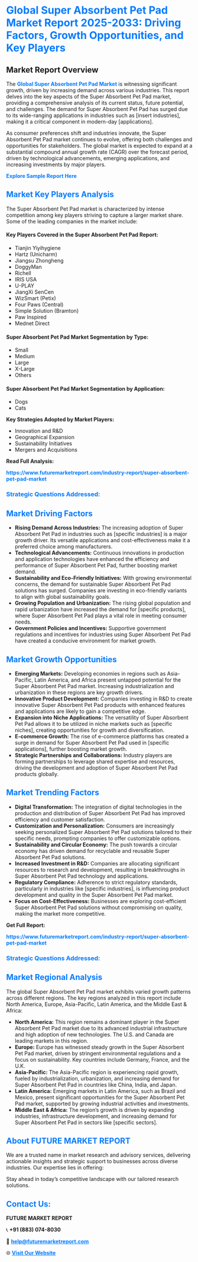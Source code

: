 <h1 style="color: #007BFF;">Global Super Absorbent Pet Pad Market Report 2025-2033: Driving Factors, Growth Opportunities, and Key Players</h1>

<section id="overview">
<h2>Market Report Overview</h2>
<p>The <a href="https://www.futuremarketreport.com/industry-report/super-absorbent-pet-pad-market" style="color: #007BFF; text-decoration: none;"><strong>Global Super Absorbent Pet Pad Market</strong></a> is witnessing significant growth, driven by increasing demand across various industries. This report delves into the key aspects of the Super Absorbent Pet Pad market, providing a comprehensive analysis of its current status, future potential, and challenges. The demand for Super Absorbent Pet Pad has surged due to its wide-ranging applications in industries such as [insert industries], making it a critical component in modern-day [applications].</p>
<p>As consumer preferences shift and industries innovate, the Super Absorbent Pet Pad market continues to evolve, offering both challenges and opportunities for stakeholders. The global market is expected to expand at a substantial compound annual growth rate (CAGR) over the forecast period, driven by technological advancements, emerging applications, and increasing investments by major players.</p>
</section>

<section id="overview">
<p><a href="https://www.futuremarketreport.com/request-sample/reportId=26548" style="color: #007BFF; text-decoration: none;"><strong>Explore Sample Report Here</strong></a></p>
</section>

<section id="key-players">
<h2 style="color: #007BFF;">Market Key Players Analysis</h2>
<p>The Super Absorbent Pet Pad market is characterized by intense competition among key players striving to capture a larger market share. Some of the leading companies in the market include:</p>
<h4>Key Players Covered in the Super Absorbent Pet Pad Report:</h4>
<ul><li>Tianjin Yiyihygiene</li><li>Hartz (Unicharm)</li><li>Jiangsu Zhongheng</li><li>DoggyMan</li><li>Richell</li><li>IRIS USA</li><li>U-PLAY</li><li>JiangXi SenCen</li><li>WizSmart (Petix)</li><li>Four Paws (Central)</li><li>Simple Solution (Bramton)</li><li>Paw Inspired</li><li>Mednet Direct</li></ul>
<h4>Super Absorbent Pet Pad Market Segmentation by Type:</h4>
<ul><li>Small</li><li>Medium</li><li>Large</li><li>X-Large</li><li>Others</li></ul>

<h4>Super Absorbent Pet Pad Market Segmentation by Application:</h4>
<ul><li>Dogs</li><li>Cats</li></ul>
<p><strong>Key Strategies Adopted by Market Players:</strong></p>
<ul>
<li>Innovation and R&D</li>
<li>Geographical Expansion</li>
<li>Sustainability Initiatives</li>
<li>Mergers and Acquisitions</li>
</ul>
</section>

<section>
<p><strong>Read Full Analysis: </strong></p><a href="https://www.futuremarketreport.com/industry-report/super-absorbent-pet-pad-market" style="color: #007BFF; text-decoration: none;"><strong>https://www.futuremarketreport.com/industry-report/super-absorbent-pet-pad-market</strong></a>
<h3 style="color: #007BFF;">Strategic Questions Addressed:</h3>
</section>

<section id="driving-factors">
<h2 style="color: #007BFF;">Market Driving Factors</h2>
<ul>
<li><strong>Rising Demand Across Industries:</strong> The increasing adoption of Super Absorbent Pet Pad in industries such as [specific industries] is a major growth driver. Its versatile applications and cost-effectiveness make it a preferred choice among manufacturers.</li>
<li><strong>Technological Advancements:</strong> Continuous innovations in production and application technologies have enhanced the efficiency and performance of Super Absorbent Pet Pad, further boosting market demand.</li>
<li><strong>Sustainability and Eco-Friendly Initiatives:</strong> With growing environmental concerns, the demand for sustainable Super Absorbent Pet Pad solutions has surged. Companies are investing in eco-friendly variants to align with global sustainability goals.</li>
<li><strong>Growing Population and Urbanization:</strong> The rising global population and rapid urbanization have increased the demand for [specific products], where Super Absorbent Pet Pad plays a vital role in meeting consumer needs.</li>
<li><strong>Government Policies and Incentives:</strong> Supportive government regulations and incentives for industries using Super Absorbent Pet Pad have created a conducive environment for market growth.</li>
</ul>
</section>

<section id="growth-opportunities">
<h2 style="color: #007BFF;">Market Growth Opportunities</h2>
<ul>
<li><strong>Emerging Markets:</strong> Developing economies in regions such as Asia-Pacific, Latin America, and Africa present untapped potential for the Super Absorbent Pet Pad market. Increasing industrialization and urbanization in these regions are key growth drivers.</li>
<li><strong>Innovative Product Development:</strong> Companies investing in R&D to create innovative Super Absorbent Pet Pad products with enhanced features and applications are likely to gain a competitive edge.</li>
<li><strong>Expansion into Niche Applications:</strong> The versatility of Super Absorbent Pet Pad allows it to be utilized in niche markets such as [specific niches], creating opportunities for growth and diversification.</li>
<li><strong>E-commerce Growth:</strong> The rise of e-commerce platforms has created a surge in demand for Super Absorbent Pet Pad used in [specific applications], further boosting market growth.</li>
<li><strong>Strategic Partnerships and Collaborations:</strong> Industry players are forming partnerships to leverage shared expertise and resources, driving the development and adoption of Super Absorbent Pet Pad products globally.</li>
</ul>
</section>

<section id="trending-factors">
<h2 style="color: #007BFF;">Market Trending Factors</h2>
<ul>
<li><strong>Digital Transformation:</strong> The integration of digital technologies in the production and distribution of Super Absorbent Pet Pad has improved efficiency and customer satisfaction.</li>
<li><strong>Customization and Personalization:</strong> Consumers are increasingly seeking personalized Super Absorbent Pet Pad solutions tailored to their specific needs, prompting companies to offer customizable options.</li>
<li><strong>Sustainability and Circular Economy:</strong> The push towards a circular economy has driven demand for recyclable and reusable Super Absorbent Pet Pad solutions.</li>
<li><strong>Increased Investment in R&D:</strong> Companies are allocating significant resources to research and development, resulting in breakthroughs in Super Absorbent Pet Pad technology and applications.</li>
<li><strong>Regulatory Compliance:</strong> Adherence to strict regulatory standards, particularly in industries like [specific industries], is influencing product development and quality in the Super Absorbent Pet Pad market.</li>
<li><strong>Focus on Cost-Effectiveness:</strong> Businesses are exploring cost-efficient Super Absorbent Pet Pad solutions without compromising on quality, making the market more competitive.</li>
</ul>
</section>

<section>
<p><strong>Get Full Report: </strong></p><a href="https://www.futuremarketreport.com/industry-report/super-absorbent-pet-pad-market" style="color: #007BFF; text-decoration: none;"><strong>https://www.futuremarketreport.com/industry-report/super-absorbent-pet-pad-market</strong></a>
<h3 style="color: #007BFF;">Strategic Questions Addressed:</h3>
</section>


<section id="regional-analysis">
<h2 style="color: #007BFF;">Market Regional Analysis</h2>
<p>The global Super Absorbent Pet Pad market exhibits varied growth patterns across different regions. The key regions analyzed in this report include North America, Europe, Asia-Pacific, Latin America, and the Middle East & Africa:</p>
<ul>
<li><strong>North America:</strong> This region remains a dominant player in the Super Absorbent Pet Pad market due to its advanced industrial infrastructure and high adoption of new technologies. The U.S. and Canada are leading markets in this region.</li>
<li><strong>Europe:</strong> Europe has witnessed steady growth in the Super Absorbent Pet Pad market, driven by stringent environmental regulations and a focus on sustainability. Key countries include Germany, France, and the U.K.</li>
<li><strong>Asia-Pacific:</strong> The Asia-Pacific region is experiencing rapid growth, fueled by industrialization, urbanization, and increasing demand for Super Absorbent Pet Pad in countries like China, India, and Japan.</li>
<li><strong>Latin America:</strong> Emerging markets in Latin America, such as Brazil and Mexico, present significant opportunities for the Super Absorbent Pet Pad market, supported by growing industrial activities and investments.</li>
<li><strong>Middle East & Africa:</strong> The region’s growth is driven by expanding industries, infrastructure development, and increasing demand for Super Absorbent Pet Pad in sectors like [specific sectors].</li>
</ul>
</section>

<footer>
<h2 style="color: #007BFF;">About FUTURE MARKET REPORT</h2>
<p>We are a trusted name in market research and advisory services, delivering actionable insights and strategic support to businesses across diverse industries. Our expertise lies in offering:</p>

<p>Stay ahead in today’s competitive landscape with our tailored research solutions.</p>

<h2 style="color: #007BFF;">Contact Us:</h2>
<p><strong>FUTURE MARKET REPORT</strong></p>
<p>📞 <strong>+91 (883) 074-8030</strong></p>
<p>📧 <strong><a href="mailto:help@futuremarketreport.com" style="color: #007BFF;">help@futuremarketreport.com</a></strong></p>
<p>🌐 <strong><a href="https://www.futuremarketreport.com/" style="color: #007BFF;">Visit Our Website</a></strong></p>
</footer>